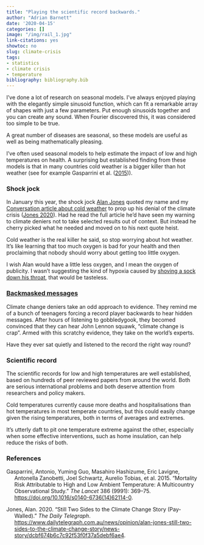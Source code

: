 ```yaml
---
title: "Playing the scientific record backwards."
author: "Adrian Barnett"
date: '2020-04-15'
categories: []
image: "/img/rail_1.jpg"
link-citations: yes
showtoc: no
slug: climate-crisis
tags:
- statistics
- climate crisis
- temperature
bibliography: bibliography.bib
---
```


I’ve done a lot of research on seasonal models. I’ve always enjoyed playing with the elegantly simple sinusoid function, which can fit a remarkable array of shapes with just a few parameters. Put enough sinusoids together and you can create any sound. When Fourier discovered this, it was considered too simple to be true.

A great number of diseases are seasonal, so these models are useful as well as being mathematically pleasing.

I’ve often used seasonal models to help estimate the impact of low and high temperatures on health. A surprising but established finding from these models is that in many countries cold weather is a bigger killer than hot weather (see for example Gasparrini et al. ([2015](#ref-Gasparrini2015))).

### Shock jock

In January this year, the shock jock [Alan Jones](https://en.wikipedia.org/wiki/Alan_Jones_(radio_broadcaster)) quoted my name and my [Conversation article about cold weather](https://theconversation.com/cold-weather-is-a-bigger-killer-than-extreme-heat-heres-why-42252) to prop up his denial of the climate crisis ([Jones 2020](#ref-Jones2020)).
Had he read the full article he’d have seen my warning to climate deniers not to take selected results out of context. But instead he cherry picked what he needed and moved on to his next quote heist.

Cold weather is the real killer he said, so stop worrying about hot weather.
It’s like learning that too much oxygen is bad for your health and then proclaiming that nobody should worry about getting too little oxygen.

I wish Alan would have a little less oxygen, and I mean the oxygen of publicity. I wasn’t suggesting the kind of hypoxia caused by [shoving a sock down his throat](https://www.theguardian.com/media/2019/aug/15/alan-jones-scott-morrison-shove-sock-throat-jacinda-ardern), that would be tasteless.

### [Backmasked messages](https://en.wikipedia.org/wiki/List_of_backmasked_messages)

Climate change deniers take an odd approach to evidence. They remind me of a bunch of teenagers forcing a record player backwards to hear hidden messages. After hours of listening to gobbledygook, they becomed convinced that they can hear John Lennon squawk, “climate change is crap”. Armed with this scratchy evidence, they take on the world’s experts.

Have they ever sat quietly and listened to the record the right way round?

### Scientific record

The scientific records for low and high temperatures are well established, based on hundreds of peer reviewed papers from around the world. Both are serious international problems and both deserve attention from researchers and policy makers.

Cold temperatures currently cause more deaths and hospitalisations than hot temperatures in most temperate countries, but this could easily change given the rising temperatures, both in terms of averages and extremes.

It’s utterly daft to pit one temperature extreme against the other, especially when some effective interventions, such as home insulation, can help reduce the risks of both.

### References

<div id="refs" class="references csl-bib-body hanging-indent">

<div id="ref-Gasparrini2015" class="csl-entry">

Gasparrini, Antonio, Yuming Guo, Masahiro Hashizume, Eric Lavigne, Antonella Zanobetti, Joel Schwartz, Aurelio Tobias, et al. 2015. “Mortality Risk Attributable to High and Low Ambient Temperature: A Multicountry Observational Study.” *The Lancet* 386 (9991): 369–75. <https://doi.org/10.1016/s0140-6736(14)62114-0>.

</div>

<div id="ref-Jones2020" class="csl-entry">

Jones, Alan. 2020. “Still Two Sides to the Climate Change Story (Pay-Walled).” *The Daily Telegraph*. <https://www.dailytelegraph.com.au/news/opinion/alan-jones-still-two-sides-to-the-climate-change-story/news-story/dcbf674b6c7c92f53f0f37a5debf6ae4>.

</div>

</div>
